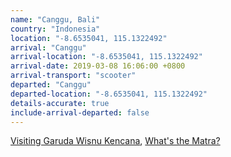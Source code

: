 ```yaml
---
name: "Canggu, Bali"
country: "Indonesia"
location: "-8.6535041, 115.1322492"
arrival: "Canggu"
arrival-location: "-8.6535041, 115.1322492"
arrival-date: 2019-03-08 16:06:00 +0800
arrival-transport: "scooter"
departed: "Canggu"
departed-location: "-8.6535041, 115.1322492"
details-accurate: true
include-arrival-departed: false
---
```

[Visiting Garuda Wisnu Kencana](/gwk/), 
[What's the Matra?](/whats-the-matra/)